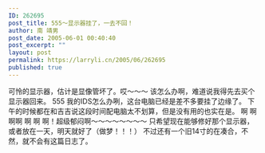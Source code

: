```yaml
---
ID: 262695
post_title: 555～显示器挂了，一去不回！
author: 南 靖男
post_date: 2005-06-01 00:40:40
post_excerpt: ""
layout: post
permalink: https://larryli.cn/2005/06/262695
published: true
---
```

可怜的显示器，估计是显像管坏了。哎～～～
该怎么办啊，难道说我得先去买个显示器回来。
555 我的IDS怎么办咧，这台电脑已经是差不多要挂了边缘了。
下午的时候都在和吉吉说这段时间配电脑太不划算，但是没有用的也实在是。
啊 啊 啊啊 啊 啊 啊！超级郁闷啊～～～～～～～～
只希望现在能够修好那个显示器，或者放在一天，明天就好了（做梦！！！）
不过还有一个旧14寸的在凑合，不然，就不会有这篇日志了。